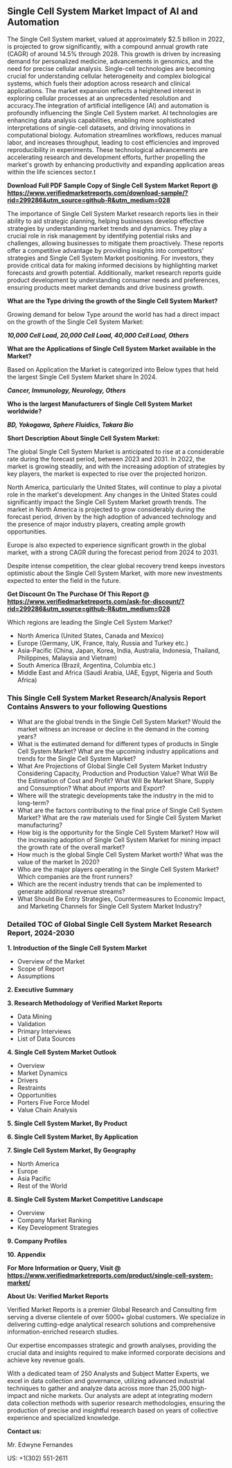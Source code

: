 <h2>Single Cell System Market Impact of AI and Automation</h2>The Single Cell System market, valued at approximately $2.5 billion in 2022, is projected to grow significantly, with a compound annual growth rate (CAGR) of around 14.5% through 2028. This growth is driven by increasing demand for personalized medicine, advancements in genomics, and the need for precise cellular analysis. Single-cell technologies are becoming crucial for understanding cellular heterogeneity and complex biological systems, which fuels their adoption across research and clinical applications. The market expansion reflects a heightened interest in exploring cellular processes at an unprecedented resolution and accuracy.The integration of artificial intelligence (AI) and automation is profoundly influencing the Single Cell System market. AI technologies are enhancing data analysis capabilities, enabling more sophisticated interpretations of single-cell datasets, and driving innovations in computational biology. Automation streamlines workflows, reduces manual labor, and increases throughput, leading to cost efficiencies and improved reproducibility in experiments. These technological advancements are accelerating research and development efforts, further propelling the market's growth by enhancing productivity and expanding application areas within the life sciences sector.t</p><p id="" class=""><strong>Download Full PDF Sample Copy of Single Cell System Market Report @ <a href="https://www.verifiedmarketreports.com/download-sample/?rid=299286&utm_source=github-R&utm_medium=028" target="_blank">https://www.verifiedmarketreports.com/download-sample/?rid=299286&utm_source=github-R&utm_medium=028</a></strong></p><p>The importance of&nbsp;Single Cell System Market research reports lies in their ability to aid strategic planning, helping businesses develop effective strategies by understanding market trends and dynamics. They play a crucial role in risk management by identifying potential risks and challenges, allowing businesses to mitigate them proactively. These reports offer a competitive advantage by providing insights into competitors' strategies and Single Cell System Market positioning. For investors, they provide critical data for making informed decisions by highlighting market forecasts and growth potential. Additionally, market research reports guide product development by understanding consumer needs and preferences, ensuring products meet market demands and drive business growth.</p><p><strong>What are the&nbsp;Type driving the growth of the Single Cell System Market?</strong></p><p id="" class="">Growing demand for below Type around the world has had a direct impact on the growth of the Single Cell System Market:</p><em><strong>10,000 Cell Load, 20,000 Cell Load, 40,000 Cell Load, Others</strong></em></p><strong>What are the&nbsp;Applications&nbsp;of Single Cell System Market available in the Market?</strong></p><p id="" class="">Based on Application the Market is categorized into Below types that held the largest Single Cell System Market share In 2024.</p><em><strong>Cancer, Immunology, Neurology, Others</strong></em></p><strong>Who is the largest Manufacturers of Single Cell System Market worldwide?</strong></p><p><em><strong>BD, Yokogawa, Sphere Fluidics, Takara Bio</strong></em></p><p id="" class=""><strong>Short Description About Single Cell System Market:</strong></p><p>The global Single Cell System Market is anticipated to rise at a considerable rate during the forecast period, between 2023 and 2031. In 2022, the market is growing steadily, and with the increasing adoption of strategies by key players, the market is expected to rise over the projected horizon.</p><p>North America, particularly the United States, will continue to play a pivotal role in the market's development. Any changes in the United States could significantly impact the Single Cell System Market growth trends. The market in North America is projected to grow considerably during the forecast period, driven by the high adoption of advanced technology and the presence of major industry players, creating ample growth opportunities.</p><p>Europe is also expected to experience significant growth in the global market, with a strong CAGR during the forecast period from 2024 to 2031.</p><p>Despite intense competition, the clear global recovery trend keeps investors optimistic about the Single Cell System Market, with more new investments expected to enter the field in the future.</p><p id="" class=""><strong>Get Discount On The Purchase Of This Report @ <a href="https://www.verifiedmarketreports.com/ask-for-discount/?rid=299286&utm_source=github-R&utm_medium=028" target="_blank">https://www.verifiedmarketreports.com/ask-for-discount/?rid=299286&utm_source=github-R&utm_medium=028</a></strong></p>Which regions are leading the Single Cell System Market?</p><ul><li>North America (United States, Canada and Mexico)</li><li>Europe (Germany, UK, France, Italy, Russia and Turkey etc.)</li><li>Asia-Pacific (China, Japan, Korea, India, Australia, Indonesia, Thailand, Philippines, Malaysia and Vietnam)</li><li>South America (Brazil, Argentina, Columbia etc.)</li><li>Middle East and Africa (Saudi Arabia, UAE, Egypt, Nigeria and South Africa)</li></ul><h3 id="" class="">This Single Cell System Market Research/Analysis Report Contains Answers to your following Questions</h3><ul><li>What are the global trends in the Single Cell System Market? Would the market witness an increase or decline in the demand in the coming years?</li><li>What is the estimated demand for different types of products in Single Cell System Market? What are the upcoming industry applications and trends for the Single Cell System Market?</li><li>What Are Projections of Global Single Cell System Market Industry Considering Capacity, Production and Production Value? What Will Be the Estimation of Cost and Profit? What Will Be Market Share, Supply and Consumption? What about imports and Export?</li><li>Where will the strategic developments take the industry in the mid to long-term?</li><li>What are the factors contributing to the final price of Single Cell System Market? What are the raw materials used for Single Cell System Market manufacturing?</li><li>How big is the opportunity for the Single Cell System Market? How will the increasing adoption of Single Cell System Market for mining impact the growth rate of the overall market?</li><li>How much is the global Single Cell System Market worth? What was the value of the market In 2020?</li><li>Who are the major players operating in the Single Cell System Market? Which companies are the front runners?</li><li>Which are the recent industry trends that can be implemented to generate additional revenue streams?</li><li>What Should Be Entry Strategies, Countermeasures to Economic Impact, and Marketing Channels for Single Cell System Market Industry?</li></ul><h3 id="" class="">Detailed TOC of Global Single Cell System Market Research Report, 2024-2030</h3><p id="" class=""><strong>1. Introduction of the Single Cell System Market</strong></p><ul><li>Overview of the Market</li><li>Scope of Report</li><li>Assumptions</li></ul><p id="" class=""><strong>2. Executive Summary</strong></p><p id="" class=""><strong>3. Research Methodology of Verified Market Reports</strong></p><ul><li>Data Mining</li><li>Validation</li><li>Primary Interviews</li><li>List of Data Sources</li></ul><p id="" class=""><strong>4. Single Cell System Market Outlook</strong></p><ul><li>Overview</li><li>Market Dynamics</li><li>Drivers</li><li>Restraints</li><li>Opportunities</li><li>Porters Five Force Model</li><li>Value Chain Analysis</li></ul><p id="" class=""><strong>5. Single Cell System Market, By Product</strong></p><p id="" class=""><strong>6. Single Cell System Market, By Application</strong></p><p id="" class=""><strong>7. Single Cell System Market, By Geography</strong></p><ul><li>North America</li><li>Europe</li><li>Asia Pacific</li><li>Rest of the World</li></ul><p id="" class=""><strong>8. Single Cell System Market Competitive Landscape</strong></p><ul><li>Overview</li><li>Company Market Ranking</li><li>Key Development Strategies</li></ul><p id="" class=""><strong>9. Company Profiles</strong></p><p id="" class=""><strong>10. Appendix</strong></p><p id="" class=""><strong>For More Information or Query, Visit @ <a href="https://www.verifiedmarketreports.com/product/single-cell-system-market/" target="_blank">https://www.verifiedmarketreports.com/product/single-cell-system-market/</a></strong></p><p id="" class=""><strong>About Us: Verified Market Reports</strong></p><p id="" class="">Verified Market Reports is a premier Global Research and Consulting firm serving a diverse clientele of over 5000+ global customers. We specialize in delivering cutting-edge analytical research solutions and comprehensive information-enriched research studies.</p><p id="" class="">Our expertise encompasses strategic and growth analyses, providing the crucial data and insights required to make informed corporate decisions and achieve key revenue goals.</p><p id="" class="">With a dedicated team of 250 Analysts and Subject Matter Experts, we excel in data collection and governance, utilizing advanced industrial techniques to gather and analyze data across more than 25,000 high-impact and niche markets. Our analysts are adept at integrating modern data collection methods with superior research methodologies, ensuring the production of precise and insightful research based on years of collective experience and specialized knowledge.</p><p id="" class=""><strong>Contact us:</strong></p><p id="" class="">Mr. Edwyne Fernandes</p><p id="" class="">US: +1(302) 551-2611</p>